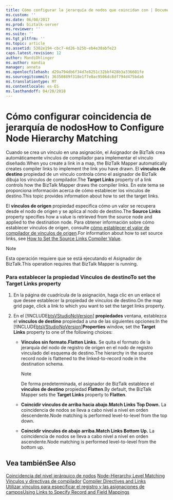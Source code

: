 ```yaml
---
title: Cómo configurar la jerarquía de nodos que coincidan con | Documentos de Microsoft
ms.custom: ''
ms.date: 06/08/2017
ms.prod: biztalk-server
ms.reviewer: ''
ms.suite: ''
ms.tgt_pltfrm: ''
ms.topic: article
ms.assetid: 5302e194-cbc7-4d26-b25b-eb4e38abfe23
caps.latest.revision: 12
author: MandiOhlinger
ms.author: mandia
manager: anneta
ms.openlocfilehash: d29a794db6f34d7e8251c32bbf428b3a336601fe
ms.sourcegitcommit: 36350889f318e1f7e0ac9506dc8df794d475bda6
ms.translationtype: MT
ms.contentlocale: es-ES
ms.lasthandoff: 04/20/2018
---
```

# <a name="how-to-configure-node-hierarchy-matching"></a><span data-ttu-id="934ff-102">Cómo configurar coincidencia de jerarquía de nodos</span><span class="sxs-lookup"><span data-stu-id="934ff-102">How to Configure Node Hierarchy Matching</span></span>
<span data-ttu-id="934ff-103">Cuando se crea un vínculo en una asignación, el Asignador de BizTalk crea automáticamente vínculos de compilador para implementar el vínculo diseñado.</span><span class="sxs-lookup"><span data-stu-id="934ff-103">When you create a link in a map, the BizTalk Mapper automatically creates compiler links to implement the link you have drawn.</span></span> <span data-ttu-id="934ff-104">El **vínculos de destino** propiedad de un vínculo controla cómo el asignador de BizTalk dibuja los vínculos de compilador.</span><span class="sxs-lookup"><span data-stu-id="934ff-104">The **Target Links** property of a link controls how the BizTalk Mapper draws the compiler links.</span></span> <span data-ttu-id="934ff-105">En este tema se proporciona información acerca de cómo establecer los vínculos de destino.</span><span class="sxs-lookup"><span data-stu-id="934ff-105">This topic provides information about how to set the target links.</span></span>  
  
 <span data-ttu-id="934ff-106">El **vínculos de origen** propiedad especifica cómo un valor se recupera desde el nodo de origen y se aplica al nodo de destino.</span><span class="sxs-lookup"><span data-stu-id="934ff-106">The **Source Links** property specifies how a value is retrieved from the source node and applied to the destination node.</span></span> <span data-ttu-id="934ff-107">Para obtener información sobre cómo establecer vínculos de origen, consulte [cómo establecer el valor de compilador de vínculos de origen](../core/how-to-set-the-source-links-compiler-value.md).</span><span class="sxs-lookup"><span data-stu-id="934ff-107">For information about how to set source links, see [How to Set the Source Links Compiler Value](../core/how-to-set-the-source-links-compiler-value.md).</span></span>  
  
> [!NOTE]
>  <span data-ttu-id="934ff-108">Esta operación requiere que se está ejecutando el Asignador de BizTalk.</span><span class="sxs-lookup"><span data-stu-id="934ff-108">This operation requires that BizTalk Mapper is running.</span></span>  
  
### <a name="to-set-the-target-links-property"></a><span data-ttu-id="934ff-109">Para establecer la propiedad Vínculos de destino</span><span class="sxs-lookup"><span data-stu-id="934ff-109">To set the Target Links property</span></span>  
  
1.  <span data-ttu-id="934ff-110">En la página de cuadrícula de la asignación, haga clic en un enlace el que desee establecer la propiedad de vínculos de destino.</span><span class="sxs-lookup"><span data-stu-id="934ff-110">On the map grid page, click a link to which you want to set the target links property.</span></span>  
  
2.  <span data-ttu-id="934ff-111">En el [!INCLUDE[btsVStudioNoVersion](../includes/btsvstudionoversion-md.md)] **propiedades** ventana, establezca el **vínculos de destino** propiedad a una de las siguientes opciones:</span><span class="sxs-lookup"><span data-stu-id="934ff-111">In the [!INCLUDE[btsVStudioNoVersion](../includes/btsvstudionoversion-md.md)]**Properties** window, set the **Target Links** property to one of the following choices:</span></span>  
  
    -   <span data-ttu-id="934ff-112">**Vínculos sin formato.**</span><span class="sxs-lookup"><span data-stu-id="934ff-112">**Flatten Links.**</span></span> <span data-ttu-id="934ff-113">Se quita el formato de la jerarquía del nodo de registro de origen en el nodo de registro vinculado del esquema de destino.</span><span class="sxs-lookup"><span data-stu-id="934ff-113">The hierarchy in the source record node is flattened to the linked-to-record node in the destination schema.</span></span>  
  
        > [!NOTE]
        >  <span data-ttu-id="934ff-114">De forma predeterminada, el asignador de BizTalk establece el **vínculos de destino** propiedad **Flatten**.</span><span class="sxs-lookup"><span data-stu-id="934ff-114">By default, the BizTalk Mapper sets the **Target Links** property to **Flatten**.</span></span>  
  
    -   <span data-ttu-id="934ff-115">**Coincidir vínculos de arriba hacia abajo.**</span><span class="sxs-lookup"><span data-stu-id="934ff-115">**Match Links Top Down.**</span></span> <span data-ttu-id="934ff-116">La coincidencia de nodos se lleva a cabo nivel a nivel en orden descendente.</span><span class="sxs-lookup"><span data-stu-id="934ff-116">Node matching is performed level-to-level from the top down.</span></span>  
  
    -   <span data-ttu-id="934ff-117">**Coincidir vínculos de abajo arriba.**</span><span class="sxs-lookup"><span data-stu-id="934ff-117">**Match Links Bottom Up.**</span></span> <span data-ttu-id="934ff-118">La coincidencia de nodos se lleva a cabo nivel a nivel en orden ascendente.</span><span class="sxs-lookup"><span data-stu-id="934ff-118">Node matching is performed level-to-level from the bottom up.</span></span>  
  
## <a name="see-also"></a><span data-ttu-id="934ff-119">Vea también</span><span class="sxs-lookup"><span data-stu-id="934ff-119">See Also</span></span>  
 <span data-ttu-id="934ff-120">[Coincidencia del nivel jerárquico de nodos](../core/node-hierarchy-level-matching.md) </span><span class="sxs-lookup"><span data-stu-id="934ff-120">[Node-Hierarchy Level Matching](../core/node-hierarchy-level-matching.md) </span></span>  
 <span data-ttu-id="934ff-121">[Vínculos y directivas de compilador](../core/compiler-directives-and-links.md) </span><span class="sxs-lookup"><span data-stu-id="934ff-121">[Compiler Directives and Links](../core/compiler-directives-and-links.md) </span></span>  
 [<span data-ttu-id="934ff-122">Utilizar vínculos para especificar el registro y las asignaciones de campos</span><span class="sxs-lookup"><span data-stu-id="934ff-122">Using Links to Specify Record and Field Mappings</span></span>](../core/using-links-to-specify-record-and-field-mappings.md)